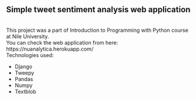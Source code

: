 <h2>Simple tweet sentiment analysis web application</h2>
<br>
This project was a part of Introduction to Programming with Python course at Nile University.
<br>
You can check the web application from here: https://nuanalytica.herokuapp.com/
<br>
Technologies used:
<ul>
  <li>Django</li>
  <li>Tweepy</li>
  <li>Pandas</li>
  <li>Numpy</li>
  <li>Textblob</li>
</ul>
